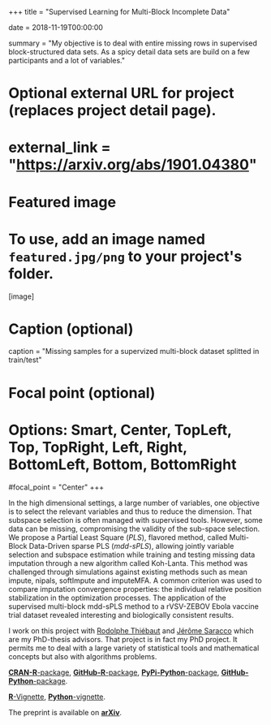 +++
title = "Supervised Learning for Multi-Block Incomplete Data"

date = 2018-11-19T00:00:00

summary = "My objective is to deal with entire missing rows in supervised block-structured data sets. As a spicy detail data sets are build on a few participants and a lot of variables."

# Optional external URL for project (replaces project detail page).
# external_link = "https://arxiv.org/abs/1901.04380"

# Featured image
# To use, add an image named `featured.jpg/png` to your project's folder. 
[image]
  # Caption (optional)
  caption = "Missing samples for a supervized multi-block dataset splitted in train/test"

  # Focal point (optional)
  # Options: Smart, Center, TopLeft, Top, TopRight, Left, Right, BottomLeft, Bottom, BottomRight
  #focal_point = "Center"
+++

In the high dimensional settings, a large number of variables, one objective is to select the relevant variables and thus to reduce the dimension. That subspace selection is often managed with supervised tools. However, some data can be missing, compromising the validity of the sub-space selection. We propose a Partial Least Square (*PLS*), flavored method, called Multi-Block Data-Driven sparse PLS (*mdd-sPLS*), allowing jointly variable selection and subspace estimation while training and testing missing data imputation through a new algorithm called Koh-Lanta. This method was challenged through simulations against existing methods such as mean impute, nipals, softImpute and imputeMFA. A common criterion was used to compare imputation convergence properties: the individual relative position stabilization in the optimization processes. The application of the supervised multi-block mdd-sPLS method to a rVSV-ZEBOV Ebola vaccine trial dataset revealed interesting and biologically consistent results.

I work on this project with [Rodolphe Thiébaut](https://www.bordeaux-population-health.center/en/) and [Jérôme Saracco](https://www.math.u-bordeaux.fr/~jsaracco/) which are my PhD-thesis advisors. That project is in fact my PhD project. It permits me to deal with a large variety of statistical tools and mathematical concepts but also with algorithms problems.

[**CRAN-R**-package](https://cran.r-project.org/package=ddsPLS), [**GitHub-R**-package](https://github.com/hlorenzo/ddsPLS), [**PyPi-Python**-package](https://pypi.org/project/py_ddspls/), [**GitHub-Python**-package](https://github.com/hlorenzo/py_ddsPLS).

[**R**-Vignette](/html/ddsPLS.html),
[**Python**-vignette](https://pypi.org/project/py_ddspls/).

The preprint is available on [**arXiv**](https://arxiv.org/abs/1901.04380).
